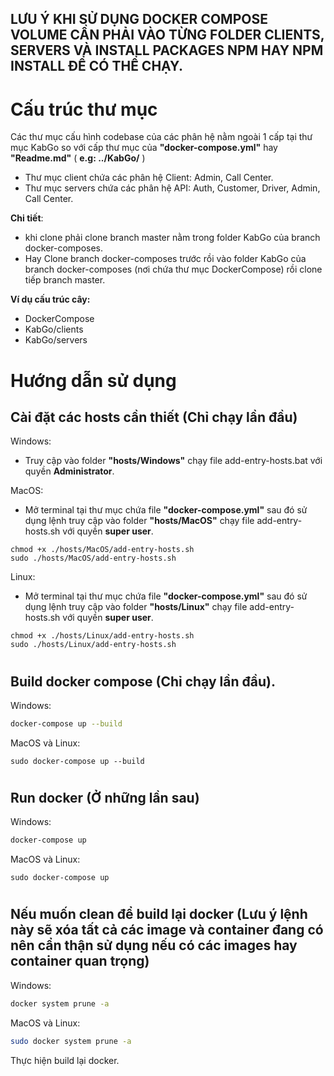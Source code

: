 ## LƯU Ý KHI SỬ DỤNG DOCKER COMPOSE VOLUME CẦN PHẢI VÀO TỪNG FOLDER CLIENTS, SERVERS VÀ INSTALL PACKAGES NPM HAY NPM INSTALL ĐỂ CÓ THỂ CHẠY.
# Cấu trúc thư mục
Các thư mục cấu hình codebase của các phân hệ nằm ngoài 1 cấp tại thư mục KabGo so với cấp thư mục của **"docker-compose.yml"** hay **"Readme.md"** ( **e.g: ../KabGo/** ) 
- Thư mục client chứa các phân hệ Client: Admin, Call Center.
- Thư mục servers chứa các phân hệ API: Auth, Customer, Driver, Admin, Call Center.

**Chi tiết**:
- khi clone phải clone branch master nằm trong folder KabGo của branch docker-composes.
- Hay Clone branch docker-composes trước rồi vào folder KabGo của branch docker-composes (nơi chứa thư mục DockerCompose) rồi clone tiếp branch master.

**Ví dụ cấu trúc cây:**
- DockerCompose
- KabGo/clients
- KabGo/servers
#
# Hướng dẫn sử dụng
## Cài đặt các hosts cần thiết (Chỉ chạy lần đầu)
Windows: 
- Truy cập vào folder **"hosts/Windows"** chạy file add-entry-hosts.bat với quyền **Administrator**.

MacOS:
- Mở terminal tại thư mục chứa file **"docker-compose.yml"** sau đó sử dụng lệnh truy cập vào folder **"hosts/MacOS"** chạy file add-entry-hosts.sh với quyền **super user**.

```shell
chmod +x ./hosts/MacOS/add-entry-hosts.sh
sudo ./hosts/MacOS/add-entry-hosts.sh
```

Linux:
- Mở terminal tại thư mục chứa file **"docker-compose.yml"** sau đó sử dụng lệnh truy cập vào folder **"hosts/Linux"** chạy file add-entry-hosts.sh với quyền **super user**.

```shell
chmod +x ./hosts/Linux/add-entry-hosts.sh
sudo ./hosts/Linux/add-entry-hosts.sh
```

#
## Build docker compose (Chỉ chạy lần đầu).

Windows: 
```bash
docker-compose up --build
```

MacOS và Linux:
```shell
sudo docker-compose up --build
```
#
## Run docker (Ở những lần sau)
Windows: 
```bash
docker-compose up
```

MacOS và Linux:
```shell
sudo docker-compose up
```

#
## Nếu muốn clean để build lại docker (Lưu ý lệnh này sẽ xóa tất cả các image và container đang có nên cẩn thận sử dụng nếu có các images hay container quan trọng)

Windows: 
```bash
docker system prune -a
```

MacOS và Linux: 
```bash
sudo docker system prune -a
```

Thực hiện build lại docker.